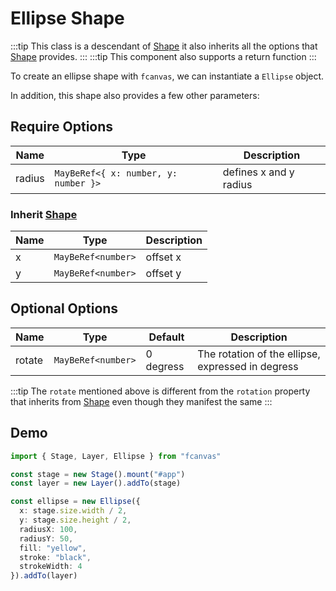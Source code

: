 # Ellipse Shape

:::tip
This class is a descendant of [Shape](/guide/essentials/Shape) it also inherits all the options that [Shape](/guide/essentials/Shape) provides.
:::
:::tip
This component also supports a return function
:::

To create an ellipse shape with `fcanvas`, we can instantiate a `Ellipse` object.

In addition, this shape also provides a few other parameters:

## Require Options

| Name   | Type                                 | Description            |
| ------ | ------------------------------------ | ---------------------- |
| radius | `MayBeRef<{ x: number, y: number }>` | defines x and y radius |

### Inherit [Shape](/guide/essentials/Shape)

| Name | Type               | Description |
| ---- | ------------------ | ----------- |
| x    | `MayBeRef<number>` | offset x    |
| y    | `MayBeRef<number>` | offset y    |

## Optional Options

| Name   | Type               | Default   | Description                                       |
| ------ | ------------------ | --------- | ------------------------------------------------- |
| rotate | `MayBeRef<number>` | 0 degress | The rotation of the ellipse, expressed in degress |

:::tip
The `rotate` mentioned above is different from the `rotation` property that inherits from [Shape](/guide/essentials/Shape) even though they manifest the same
:::

## Demo

```ts
import { Stage, Layer, Ellipse } from "fcanvas"

const stage = new Stage().mount("#app")
const layer = new Layer().addTo(stage)

const ellipse = new Ellipse({
  x: stage.size.width / 2,
  y: stage.size.height / 2,
  radiusX: 100,
  radiusY: 50,
  fill: "yellow",
  stroke: "black",
  strokeWidth: 4
}).addTo(layer)
```

<Preview />
